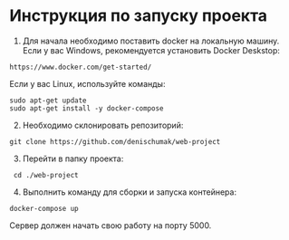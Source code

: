 # Инструкция по запуску проекта
1. Для начала необходимо поставить docker на локальную машину.
Если у вас Windows, рекомендуется установить Docker Deskstop: 
```
https://www.docker.com/get-started/
```
Если у вас Linux, используйте команды:
```
sudo apt-get update
sudo apt-get install -y docker-compose 
```
2. Необходимо склонировать репозиторий:
```
git clone https://github.com/denischumak/web-project
```
3. Перейти в папку проекта:
```
 cd ./web-project
```
4. Выполнить команду для сборки и запуска контейнера:
```
docker-compose up
```
Сервер должен начать свою работу на порту 5000.
